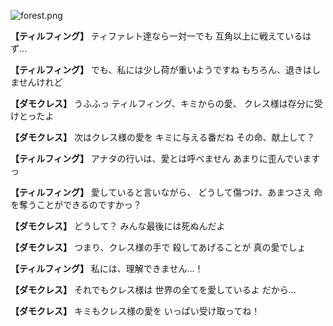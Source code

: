 
![forest.png](../images/backgrounds/forest.png)

**【ティルフィング】**
ティファレト達なら一対一でも
互角以上に戦えているはず…

**【ティルフィング】**
でも、私には少し荷が重いようですね
もちろん、退きはしませんけれど

**【ダモクレス】**
うふふっ
ティルフィング、キミからの愛、
クレス様は存分に受けとったよ

**【ダモクレス】**
次はクレス様の愛を
キミに与える番だね
その命、献上して？

**【ティルフィング】**
アナタの行いは、愛とは呼べません
あまりに歪んでいますっ

**【ティルフィング】**
愛していると言いながら、
どうして傷つけ、あまつさえ
命を奪うことができるのですかっ？

**【ダモクレス】**
どうして？
みんな最後には死ぬんだよ

**【ダモクレス】**
つまり、クレス様の手で
殺してあげることが
真の愛でしょ

**【ティルフィング】**
私には、理解できません…！

**【ダモクレス】**
それでもクレス様は
世界の全てを愛しているよ
だから…

**【ダモクレス】**
キミもクレス様の愛を
いっぱい受け取ってね！